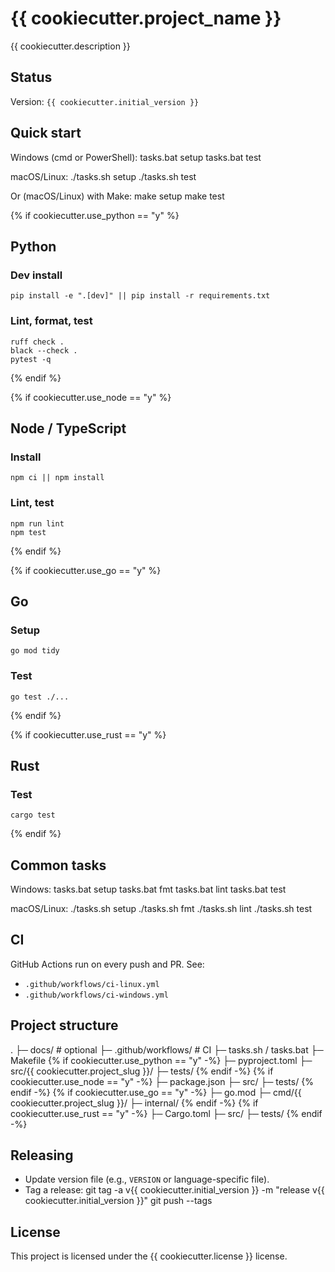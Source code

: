 # {{ cookiecutter.project_name }}

{{ cookiecutter.description }}

## Status
Version: `{{ cookiecutter.initial_version }}`

## Quick start

Windows (cmd or PowerShell):
    tasks.bat setup
    tasks.bat test

macOS/Linux:
    ./tasks.sh setup
    ./tasks.sh test

Or (macOS/Linux) with Make:
    make setup
    make test

{% if cookiecutter.use_python == "y" %}
## Python

### Dev install
    pip install -e ".[dev]" || pip install -r requirements.txt

### Lint, format, test
    ruff check .
    black --check .
    pytest -q
{% endif %}

{% if cookiecutter.use_node == "y" %}
## Node / TypeScript

### Install
    npm ci || npm install

### Lint, test
    npm run lint
    npm test
{% endif %}

{% if cookiecutter.use_go == "y" %}
## Go

### Setup
    go mod tidy

### Test
    go test ./...
{% endif %}

{% if cookiecutter.use_rust == "y" %}
## Rust

### Test
    cargo test
{% endif %}

## Common tasks

Windows:
    tasks.bat setup
    tasks.bat fmt
    tasks.bat lint
    tasks.bat test

macOS/Linux:
    ./tasks.sh setup
    ./tasks.sh fmt
    ./tasks.sh lint
    ./tasks.sh test

## CI
GitHub Actions run on every push and PR. See:
- `.github/workflows/ci-linux.yml`
- `.github/workflows/ci-windows.yml`

## Project structure
.
├─ docs/               # optional
├─ .github/workflows/  # CI
├─ tasks.sh / tasks.bat
├─ Makefile
{% if cookiecutter.use_python == "y" -%}
├─ pyproject.toml
├─ src/{{ cookiecutter.project_slug }}/
├─ tests/
{% endif -%}
{% if cookiecutter.use_node == "y" -%}
├─ package.json
├─ src/
├─ tests/
{% endif -%}
{% if cookiecutter.use_go == "y" -%}
├─ go.mod
├─ cmd/{{ cookiecutter.project_slug }}/
├─ internal/
{% endif -%}
{% if cookiecutter.use_rust == "y" -%}
├─ Cargo.toml
├─ src/
├─ tests/
{% endif -%}

## Releasing
- Update version file (e.g., `VERSION` or language-specific file).
- Tag a release:
    git tag -a v{{ cookiecutter.initial_version }} -m "release v{{ cookiecutter.initial_version }}"
    git push --tags

## License
This project is licensed under the {{ cookiecutter.license }} license.
